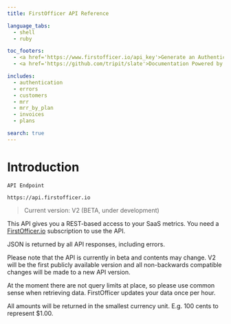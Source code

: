 ```yaml
---
title: FirstOfficer API Reference

language_tabs:
  - shell
  - ruby

toc_footers:
  - <a href='https://www.firstofficer.io/api_key'>Generate an Authentication Key</a>
  - <a href='https://github.com/tripit/slate'>Documentation Powered by Slate</a>

includes:
  - authentication
  - errors
  - customers
  - mrr
  - mrr_by_plan
  - invoices
  - plans

search: true
---
```


# Introduction

```code
API Endpoint

https://api.firstofficer.io
```

> Current version: V2 (BETA, under development)

This API gives you a REST-based access to your SaaS metrics. 
You need a <a href='https://www.firstofficer.io'>FirstOfficer.io</a> subscription to use the API.

JSON is returned by all API responses, including errors.

 

Please note that the API is currently in beta and contents may change. 
V2 will be the first publicly available version and all non-backwards compatible changes will be made to a new API version.
  
At the moment there are not query limits at place, so please use common sense when retrieving data. 
FirstOfficer updates your data once per hour.  

<aside class="notice">
All amounts will be returned in the smallest currency unit. E.g. 100 cents to represent $1.00.
</aside>
